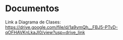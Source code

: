 # Documentos
Link a Diagrama de Clases: https://drive.google.com/file/d/1a9vmQh__FBJ5-PTvD-qOFHAVKnLkaJI0/view?usp=drive_link
